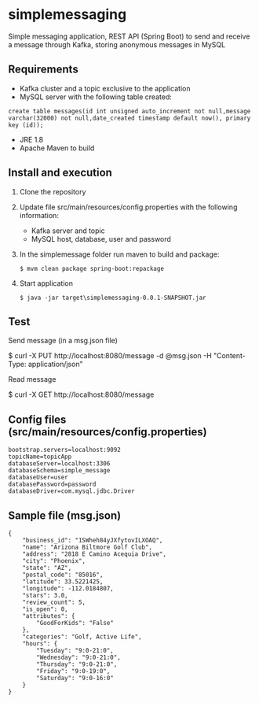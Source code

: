 # simplemessaging
Simple messaging application, REST API (Spring Boot) to send and receive a message through Kafka, storing anonymous messages in MySQL

## Requirements
* Kafka cluster and a topic exclusive to the application
* MySQL server with the following table created:

```create table messages(id int unsigned auto_increment not null,message varchar(32000) not null,date_created timestamp default now(), primary key (id));```
* JRE 1.8
* Apache Maven to build

## Install and execution
1. Clone the repository
2. Update file src/main/resources/config.properties with the following information:
    * Kafka server and topic
    * MySQL host, database, user and password
3. In the simplemessage folder run maven to build and package:

    ```$ mvm clean package spring-boot:repackage```
4. Start application

    ```$ java -jar target\simplemessaging-0.0.1-SNAPSHOT.jar```

## Test
Send message (in a msg.json file)

$ curl -X PUT http://localhost:8080/message -d @msg.json -H "Content-Type: application/json"

Read message

$ curl -X GET http://localhost:8080/message

## Config files (src/main/resources/config.properties)
```
bootstrap.servers=localhost:9092
topicName=topicApp
databaseServer=localhost:3306
databaseSchema=simple_message
databaseUser=user
databasePassword=password
databaseDriver=com.mysql.jdbc.Driver
```
## Sample file (msg.json)
```
{
    "business_id": "1SWheh84yJXfytovILXOAQ",
    "name": "Arizona Biltmore Golf Club",
    "address": "2818 E Camino Acequia Drive",
    "city": "Phoenix",
    "state": "AZ",
    "postal_code": "85016",
    "latitude": 33.5221425,
    "longitude": -112.0184807,
    "stars": 3.0,
    "review_count": 5,
    "is_open": 0,
    "attributes": {
        "GoodForKids": "False"
    },
    "categories": "Golf, Active Life",
    "hours": {
        "Tuesday": "9:0-21:0",
        "Wednesday": "9:0-21:0",
        "Thursday": "9:0-21:0",
        "Friday": "9:0-19:0",
        "Saturday": "9:0-16:0"
    }
}
```
